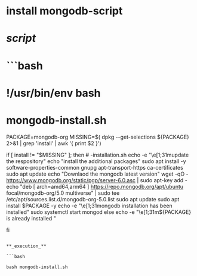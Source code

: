 # install mongodb-script

# **_script_**

# ```bash

# !/usr/bin/env bash
# mongodb-install.sh

PACKAGE=mongodb-org 
MISSING=$( dpkg --get-selections ${PACKAGE} 2>&1 | grep 'install' | awk '{ print $2 }')

if  [ install != "$MISSING" ]; then
    # -installation.sh
    echo -e "\e[1;31mupdate the respository"
    echo "install the additional packages"
    sudo apt install -y software-properties-common gnupg apt-transport-https ca-certificates
    sudo apt update
    echo "Downlaod the mongodb latest version"
    wget -qO - https://www.mongodb.org/static/pgp/server-6.0.asc | sudo apt-key add -
    echo "deb [ arch=amd64,arm64 ] https://repo.mongodb.org/apt/ubuntu focal/mongodb-org/5.0 multiverse" | sudo tee /etc/apt/sources.list.d/mongodb-org-5.0.list
    sudo apt update
    sudo apt install $PACKAGE   -y
    echo -e "\e[1;31mongodb installation has been installed"
    sudo systemctl start mongod
else
    echo -e "\e[1;31m${PACKAGE} is already installed "

fi

```

**_execution_**

```bash

bash mongodb-install.sh

```
